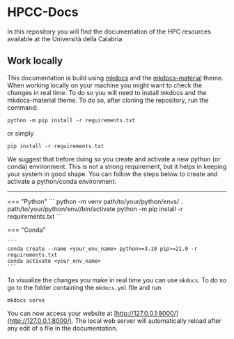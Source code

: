 # HPCC-Docs
In this repository you will find the documentation of the HPC resources available at the Università della Calabria


## Work locally
This documentation is build using [mkdocs](https://www.mkdocs.org/) and the [mkdocs-material](https://squidfunk.github.io/mkdocs-material/) theme.
When working locally on your machine you might want to check the changes in real time. To do so you will need to install mkdocs and the mkdocs-material theme. To do so, after cloning the repository, run the command:

``` 
python -m pip install -r requirements.txt 
```

or simply

``` 
pip install -r requirements.txt 
```

We suggest that before doing so you create and activate a new python (or conda) environment. This is not a strong requirement, but it helps in keeping your system in good shape.
You can follow the steps below to create and activate a python/conda environment.
 
<hr />
=== "Python"
	```
	python -m venv path/to/your/python/envs/<your_env_name>
	. path/to/your/python/env/<your_env_name>/bin/activate
	python -m pip install -r requirements.txt 
	```

=== "Conda"

	``` 
	conda create --name <your_env_name> python>=3.10 pip>=21.0 -r requirements.txt
	conda activate <your_env_name>	
	```



To visualize the changes you make in real time you can use `mkdocs`. To do so go to the folder containing the `mkdocs.yml` file and run
```
mkdocs serve
```

You can now access your website at [http://127.0.0.1:8000/](http://127.0.0.1:8000/). The local web server will automatically reload after any edit of a file in the documentation.
 
